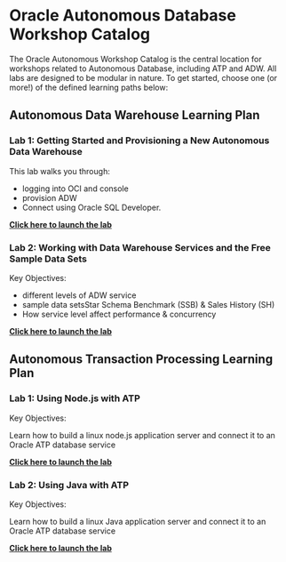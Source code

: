 # Oracle Autonomous Database Workshop Catalog

The Oracle Autonomous Workshop Catalog is the central location for workshops related to Autonomous Database, including ATP and ADW.  All labs are designed to be modular in nature. To get started, choose one (or more!) of the defined learning paths below:

## Autonomous Data Warehouse Learning Plan

### Lab 1: Getting Started and Provisioning a New Autonomous Data Warehouse

This lab walks you through:

- logging into OCI and console
- provision ADW
- Connect using Oracle SQL Developer.

**[Click here to launch the lab](https://oracle.github.io/learning-library/workshops/journey4-adwc/?page=LabGuide1.md)**


### Lab 2: Working with Data Warehouse Services and the Free Sample Data Sets

Key Objectives:

- different levels of ADW service
- sample data setsStar Schema Benchmark (SSB) & Sales History (SH)
- How service level affect performance & concurrency

**[Click here to launch the lab](https://oracle.github.io/learning-library/workshops/journey4-adwc/?page=LabGuide2.md)**

## Autonomous Transaction Processing Learning Plan

### Lab 1: Using Node.js with ATP

Key Objectives:

Learn how to build a linux node.js application server and connect it to an Oracle ATP database service

**[Click here to launch the lab](https://cloudsolutionhubs.github.io/autonomous-transaction-processing/workshops/autonomous-transaction-processing/LabGuide500Configurenode.jsAppWithATP.md)**


### Lab 2: Using Java with ATP

Key Objectives:

Learn how to build a linux Java application server and connect it to an Oracle ATP database service

**[Click here to launch the lab](https://cloudsolutionhubs.github.io/autonomous-transaction-processing/workshops/autonomous-transaction-processing/LabGuide600ConfigureJavaAppWithATP.md)**
